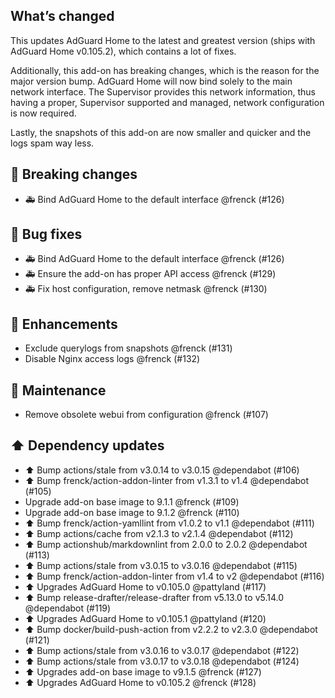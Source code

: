 ## What’s changed

This updates AdGuard Home to the latest and greatest version (ships with AdGuard Home v0.105.2), which contains a lot of fixes.

Additionally, this add-on has breaking changes, which is the reason for the major version bump. AdGuard Home will now bind solely to the main network interface. The Supervisor provides this network information, thus having a proper, Supervisor supported and managed, network configuration is now required.

Lastly, the snapshots of this add-on are now smaller and quicker and the logs spam way less.

## 🚨 Breaking changes

- 🚑 Bind AdGuard Home to the default interface @frenck (#126)

## 🐛 Bug fixes

- 🚑 Bind AdGuard Home to the default interface @frenck (#126)
- 🚑 Ensure the add-on has proper API access @frenck (#129)
- 🚑 Fix host configuration, remove netmask @frenck (#130)

## 🚀 Enhancements

- Exclude querylogs from snapshots @frenck (#131)
- Disable Nginx access logs @frenck (#132)

## 🧰 Maintenance

- Remove obsolete webui from configuration @frenck (#107)

## ⬆️ Dependency updates

- ⬆️ Bump actions/stale from v3.0.14 to v3.0.15 @dependabot (#106)
- ⬆️ Bump frenck/action-addon-linter from v1.3.1 to v1.4 @dependabot (#105)
- Upgrade add-on base image to 9.1.1 @frenck (#109)
- Upgrade add-on base image to 9.1.2 @frenck (#110)
- ⬆️ Bump frenck/action-yamllint from v1.0.2 to v1.1 @dependabot (#111)
- ⬆️ Bump actions/cache from v2.1.3 to v2.1.4 @dependabot (#112)
- ⬆️ Bump actionshub/markdownlint from 2.0.0 to 2.0.2 @dependabot (#113)
- ⬆️ Bump actions/stale from v3.0.15 to v3.0.16 @dependabot (#115)
- ⬆️ Bump frenck/action-addon-linter from v1.4 to v2 @dependabot (#116)
- ⬆️ Upgrades AdGuard Home to v0.105.0 @pattyland (#117)
- ⬆️ Bump release-drafter/release-drafter from v5.13.0 to v5.14.0 @dependabot (#119)
- ⬆️ Upgrades AdGuard Home to v0.105.1 @pattyland (#120)
- ⬆️ Bump docker/build-push-action from v2.2.2 to v2.3.0 @dependabot (#121)
- ⬆️ Bump actions/stale from v3.0.16 to v3.0.17 @dependabot (#122)
- ⬆️ Bump actions/stale from v3.0.17 to v3.0.18 @dependabot (#124)
- ⬆️ Upgrades add-on base image to v9.1.5 @frenck (#127)
- ⬆️ Upgrades AdGuard Home to v0.105.2 @frenck (#128)
